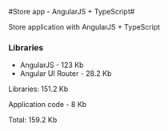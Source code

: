 #Store app - AngularJS + TypeScript#

Store application with AngularJS + TypeScript

### Libraries ###

* AngularJS - 123 Kb
* Angular UI Router - 28.2 Kb

Libraries: 151.2 Kb

Application code - 8 Kb

Total: 159.2 Kb